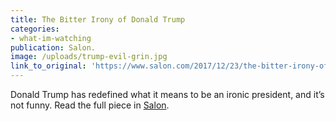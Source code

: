 ```yaml
---
title: The Bitter Irony of Donald Trump
categories: 
- what-im-watching
publication: Salon.
image: /uploads/trump-evil-grin.jpg
link_to_original: 'https://www.salon.com/2017/12/23/the-bitter-irony-of-donald-trump/'
---
```



Donald Trump has redefined what it means to be an ironic president, and it’s not funny. Read the full piece in [Salon](https://www.salon.com/2017/12/23/the-bitter-irony-of-donald-trump/).